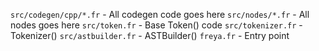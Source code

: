 `src/codegen/cpp/*.fr` - All codegen code goes here
`src/nodes/*.fr` - All nodes goes here
`src/token.fr` - Base Token() code
`src/tokenizer.fr` - Tokenizer()
`src/astbuilder.fr` - ASTBuilder()
`freya.fr` - Entry point
